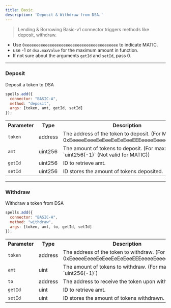 ```yaml
---
title: Basic.
description: 'Deposit & Withdraw from DSA.'
---
```

> Lending & Borrowing
Basic-v1 connector triggers methods like deposit, withdraw.

- Use `0xeeeeeeeeeeeeeeeeeeeeeeeeeeeeeeeeeeeeeeee` to indicate MATIC.
- use -1 or `dsa.maxValue` for the maximum amount in function.
- If not sure about the arguments `getId` and `setId`, pass 0.

---

### Deposit

Deposit a token to DSA

```javascript
spells.add({
  connector: "BASIC-A",
  method: "deposit",
  args: [token, amt, getId, setId]
});
```

<table class="table">
  <tr>
    <th>Parameter</th>
    <th>Type</th>
    <th>Description</th>
  </tr>
   <tr>
     <td><code>token</code></td>
     <td>address</td>
     <td>The address of the token to deposit. (For MATIC: 0xEeeeeEeeeEeEeeEeEeEeeEEEeeeeEeeeeeeeEEeE)</td>
   <tr>
   <tr>
     <td><code>amt</code></td>
     <td>uint256</td>
     <td>The amount of tokens to deposit. (For max: `uint256(-1)` (Not valid for MATIC))</td>
   <tr>
   <tr>
     <td><code>getId</code></td>
     <td>uint256</td>
     <td>ID to retrieve amt.</td>
   <tr>
   <tr>
     <td><code>setId</code></td>
     <td>uint256</td>
     <td>ID stores the amount of tokens deposited.</td>
   <tr>
</table>

---

### Withdraw

Withdraw a token from DSA

```javascript
spells.add({
  connector: "BASIC-A",
  method: "withdraw",
  args: [token, amt, to, getId, setId]
});
```

<table class="table">
  <tr>
    <th>Parameter</th>
    <th>Type</th>
    <th>Description</th>
  </tr>
   <tr>
     <td><code>token</code></td>
     <td>address</td>
     <td>The address of the token to withdraw. (For MATIC: 0xEeeeeEeeeEeEeeEeEeEeeEEEeeeeEeeeeeeeEEeE)</td>
   <tr>
   <tr>
     <td><code>amt</code></td>
     <td>uint</td>
     <td>The amount of tokens to withdraw. (For max: `uint256(-1)`)</td>
   <tr>
   <tr>
     <td><code>to</code></td>
     <td>address</td>
     <td>The address to receive the token upon withdrawal</td>
   <tr>
   <tr>
     <td><code>getId</code></td>
     <td>uint</td>
     <td>ID to retrieve amt.</td>
   <tr>
   <tr>
     <td><code>setId</code></td>
     <td>uint</td>
     <td>ID stores the amount of tokens withdrawn.</td>
   <tr>
</table>